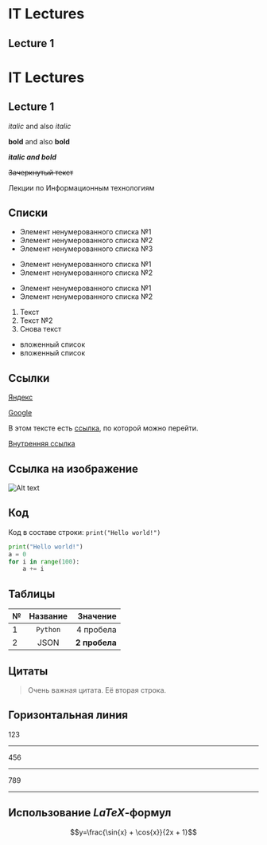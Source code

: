 # IT Lectures
## Lecture 1

IT Lectures
===========
Lecture 1
---------

*italic* and also _italic_

**bold** and also __bold__

**_italic and bold_**

~~Зачеркнутый текст~~

Лекции по Информационным технологиям

## Списки

* Элемент ненумерованного списка №1
* Элемент ненумерованного списка №2
* Элемент ненумерованного списка №3

+ Элемент ненумерованного списка №1
+ Элемент ненумерованного списка №2

- Элемент ненумерованного списка №1
- Элемент ненумерованного списка №2

1. Текст
1. Текст №2
5. Снова текст
  - вложенный список
  - вложенный список
  
## Ссылки

[Яндекс](https://yandex.ru)

[Google][Google's page]

В этом тексте есть [ссылка], по которой можно перейти.

[Внутренняя ссылка](Lecture_02.tex)

[Google's page]: https://google.com
[ссылка]: https://ya.ru

## Ссылка на изображение

![Alt text](https://www.google.ru/images/branding/googlelogo/1x/googlelogo_color_272x92dp.png)

## Код

Код в составе строки: `print("Hello world!")`

```python
print("Hello world!")
a = 0
for i in range(100):
    a += i
```

## Таблицы

|№|Название|Значение|
|:---|:--------:|--------:|
|1|`Python`  | 4 пробела |
|2|JSON    | **2 пробела** |

## Цитаты

> Очень важная цитата.
> Её вторая строка.

## Горизонтальная линия

123

---

456

***

789

___

## Использование $LaTeX$-формул

$$y=\frac{\sin{x} + \cos{x}}{2x + 1}$$